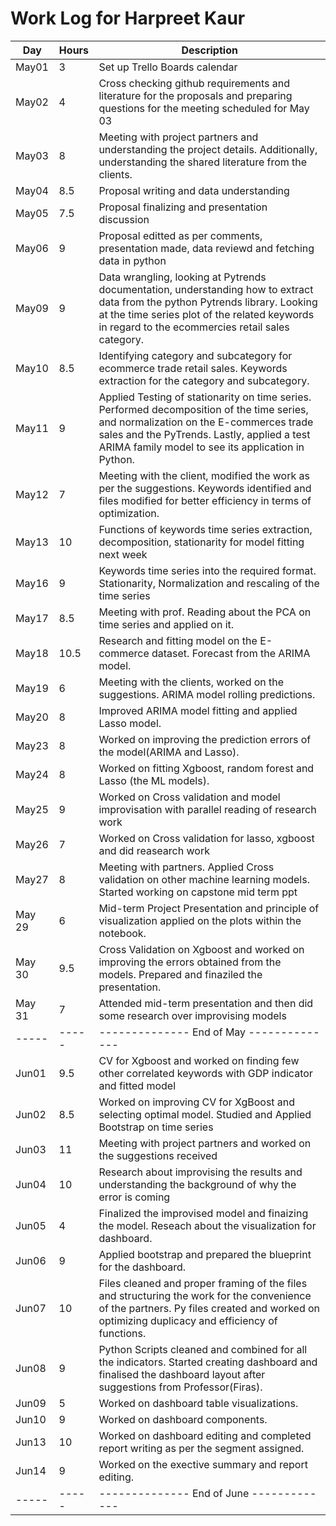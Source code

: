 # Work Log for Harpreet Kaur

| Day   | Hours | Description                              |
|-------|-------|------------------------------------------|
| May01 | 3     | Set up Trello Boards  calendar |
| May02 | 4     | Cross checking github requirements and literature for the proposals and preparing questions for the meeting scheduled for May 03|                    
| May03 | 8     | Meeting with project partners and understanding the project details. Additionally, understanding the shared literature from the clients. |            
| May04 | 8.5     |  Proposal writing and data understanding                                    |
| May05 | 7.5     |  Proposal finalizing and presentation discussion                                        |
| May06 | 9     | Proposal editted as per comments, presentation made, data reviewd and fetching data in python                                         |
| May09 | 9     |  Data wrangling, looking at Pytrends documentation, understanding how to extract data from the python Pytrends library. Looking at the time series plot of the related keywords in regard to the ecommercies retail sales category.                                  |
| May10 | 8.5   | Identifying category and subcategory for ecommerce trade retail sales. Keywords extraction for the category and subcategory.                   |
| May11 | 9     | Applied Testing of stationarity on time series. Performed decomposition of the time series, and normalization on the E-commerces trade sales and the PyTrends. Lastly, applied a test ARIMA family model to see its application in Python.                       |
| May12 | 7     | Meeting with the client, modified the work as per the suggestions. Keywords identified and files modified for better efficiency in terms of optimization.|
| May13 | 10    | Functions of keywords time series extraction, decomposition, stationarity for model fitting next week                                      |
| May16 | 9     | Keywords time series into the required format. Stationarity, Normalization and rescaling of the time series                                       |
| May17 | 8.5   | Meeting with prof. Reading about the PCA on time series and applied on it.                                       |
| May18 | 10.5  | Research and fitting model on the E-commerce dataset. Forecast from the ARIMA model.                                  |
| May19 | 6     | Meeting with the clients, worked on the suggestions. ARIMA model rolling predictions.                                     |
| May20 | 8     | Improved ARIMA model fitting and applied Lasso model.                                |
| May23 | 8   |Worked on improving the prediction errors of the model(ARIMA and Lasso).|
| May24 | 8   |Worked on fitting Xgboost, random forest and Lasso (the ML models).|
| May25| 9| Worked on Cross validation and model improvisation with parallel reading of research work|
| May26| 7 |Worked on Cross validation for lasso, xgboost and did reasearch work |
| May27| 8| Meeting with partners. Applied Cross validation on other machine learning models. Started working on capstone mid term ppt|
|May 29|6|Mid-term Project Presentation and principle of visualization applied on the plots within the notebook.|
|May 30| 9.5| Cross Validation on Xgboost and worked on improving the errors obtained from the models. Prepared and finaziled the presentation.|
|May 31|7|Attended mid-term presentation and then did some research over improvising models|
| ----- | ----- | -------------- End of May -------------- |
| Jun01 | 9.5     |   CV for Xgboost and worked on finding few other correlated keywords with GDP indicator and fitted model                                       |
| Jun02 | 8.5	|  Worked on improving CV for XgBoost and selecting optimal model. Studied and Applied Bootstrap on time series                                |
| Jun03 | 11     | Meeting with project partners and worked on the suggestions received                                |
| Jun04 |  10    | Research about improvising the results and understanding the background of why the error is coming                                         |
| Jun05 |  4   |   Finalized the improvised model and finaizing the model. Reseach about the visualization for dashboard.                                       |
| Jun06 |  9    | Applied bootstrap and prepared the blueprint for the dashboard.                                        |
| Jun07 | 10     | Files cleaned and proper framing of the files and structuring the work for the convenience of the partners. Py files created and worked on optimizing duplicacy and efficiency of functions.                                         |
| Jun08 | 9     | Python Scripts cleaned and combined for all the indicators. Started creating dashboard and finalised the dashboard layout after suggestions from Professor(Firas).|
|Jun09 | 5 | Worked on dashboard table visualizations.|
|Jun10 | 9| Worked on dashboard components.|
|Jun13 |10| Worked on dashboard editing and completed report writing as per the segment assigned. |
|Jun14|9| Worked on the exective summary and report editing.| 
| ----- | ----- | -------------- End of June ------------- |

